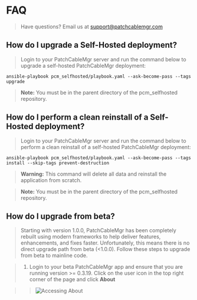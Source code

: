 # FAQ
> Have questions?  Email us at [support@patchcablemgr.com](mailto:support@patchcablemgr.com)

## How do I upgrade a Self-Hosted deployment?
> Login to your PatchCableMgr server and run the command below to upgrade a self-hosted PatchCableMgr deployment:

```
ansible-playbook pcm_selfhosted/playbook.yaml --ask-become-pass --tags upgrade
```

> **Note:** You must be in the parent directory of the pcm_selfhosted repository.

## How do I perform a clean reinstall of a Self-Hosted deployment?
> Login to your PatchCableMgr server and run the command below to perform a clean reinstall of a self-hosted PatchCableMgr deployment:

```
ansible-playbook pcm_selfhosted/playbook.yaml --ask-become-pass --tags install --skip-tags prevent-destruction
```

> **Warning:** This command will delete all data and reinstall the application from scratch.

> **Note:** You must be in the parent directory of the pcm_selfhosted repository.


## How do I upgrade from beta?
> Starting with version 1.0.0, PatchCableMgr has been completely rebuilt using modern frameworks to help deliver features, enhancements, and fixes faster.  Unfortunately, this means there is no direct upgrade path from beta (<1.0.0).  Follow these steps to upgrade from beta to mainline code.

> 1. Login to your beta PatchCableMgr app and ensure that you are running version >= 0.3.19.  Click on the user icon in the top right corner of the page and click **About**

>> ![Accessing About](https://pcm-documentation-images.s3.us-west-2.amazonaws.com/public/Beta_Accessing_About.PNG "Accessing About")